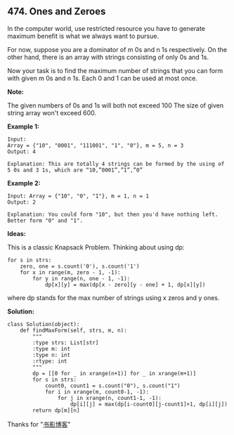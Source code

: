 ## 474. Ones and Zeroes

In the computer world, use restricted resource you have to generate maximum benefit is what we always want to pursue.

For now, suppose you are a dominator of m 0s and n 1s respectively. On the other hand, there is an array with strings consisting of only 0s and 1s.

Now your task is to find the maximum number of strings that you can form with given m 0s and n 1s. Each 0 and 1 can be used at most once.

**Note:**

The given numbers of 0s and 1s will both not exceed 100
The size of given string array won't exceed 600.

**Example 1:**

    Input: 
    Array = {"10", "0001", "111001", "1", "0"}, m = 5, n = 3
    Output: 4

    Explanation: This are totally 4 strings can be formed by the using of 5 0s and 3 1s, which are “10,”0001”,”1”,”0”
**Example 2:**

    Input: Array = {"10", "0", "1"}, m = 1, n = 1
    Output: 2
    
    Explanation: You could form "10", but then you'd have nothing left. Better form "0" and "1".
    
**Ideas:**

This is a classic Knapsack Problem. Thinking about using dp:

    for s in strs:
        zero, one = s.count('0'), s.count('1')
        for x in range(m, zero - 1, -1):
            for y in range(n, one - 1, -1):
                dp[x][y] = max(dp[x - zero][y - one] + 1, dp[x][y])

where dp stands for the max number of strings using x zeros and y ones.

**Solution:**

    class Solution(object):
        def findMaxForm(self, strs, m, n):
            """
            :type strs: List[str]
            :type m: int
            :type n: int
            :rtype: int
            """
            dp = [[0 for _ in xrange(n+1)] for _ in xrange(m+1)]
            for s in strs:
                count0, count1 = s.count("0"), s.count("1")
                for i in xrange(m, count0-1, -1):
                    for j in xrange(n, count1-1, -1):
                        dp[i][j] = max(dp[i-count0][j-count1]+1, dp[i][j])
            return dp[m][n]
            
Thanks for "[书影博客](http://bookshadow.com/weblog/2016/12/11/leetcode-ones-and-zeroes/)"
                
        


